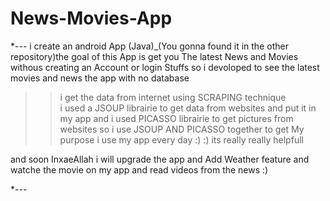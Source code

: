 # News-Movies-App

*--- i create an android App (Java)_(You gonna found it in the other repository)the goal of this App is get you The latest News and Movies
withous creating an Account or login Stuffs 
so i devoloped to see the latest movies and news
the app with no database 
>> i get the data from internet using SCRAPING technique \
i used a JSOUP librairie to get data from websites and put it in my app
and i used PICASSO librairie to get pictures from websites 
so i use JSOUP AND PICASSO together to get My purpose 
i use my app every day :) :) its really really helpfull

and soon InxaeAllah i will upgrade the app and Add Weather feature and watche the movie on my app and read videos from the news :)

*---
